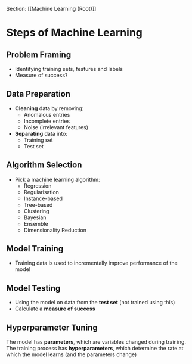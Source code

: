 Section: [[Machine Learning (Root)]]
# Steps of Machine Learning

## Problem Framing

- Identifying training sets, features and labels
- Measure of success?
## Data Preparation

- **Cleaning** data by removing:
	- Anomalous entries
	- Incomplete entries
	- Noise (irrelevant features)
- **Separating** data into:
	- Training set
	- Test set
## Algorithm Selection

- Pick a machine learning algorithm:
	- Regression
	- Regularisation
	- Instance-based
	- Tree-based
	- Clustering
	- Bayesian
	- Ensemble
	- Dimensionality Reduction
## Model Training

- Training data is used to incrementally improve performance of the model
## Model Testing

- Using the model on data from the **test set** (not trained using this)
- Calculate a **measure of success**
## Hyperparameter Tuning

The model has **parameters**, which are variables changed during training. The training process has **hyperparameters**, which determine the rate at which the model learns (and the parameters change)